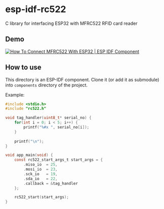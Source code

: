 # esp-idf-rc522
C library for interfacing ESP32 with MFRC522 RFID card reader

## Demo

[![How To Connect MFRC522 With ESP32 | ESP IDF Component](https://img.youtube.com/vi/IHaccsDMg9s/mqdefault.jpg)](https://www.youtube.com/watch?v=IHaccsDMg9s)

## How to use

This directory is an ESP-IDF component. Clone it (or add it as submodule) into `components` directory of the project.

Example:

```c
#include <stdio.h>
#include "rc522.h"

void tag_handler(uint8_t* serial_no) {
    for(int i = 0; i < 5; i++) {
        printf("%#x ", serial_no[i]);
    }
    
    printf("\n");
}

void app_main(void) {
    const rc522_start_args_t start_args = {
        .miso_io  = 25,
        .mosi_io  = 23,
        .sck_io   = 19,
        .sda_io   = 22,
        .callback = &tag_handler
    };

    rc522_start(start_args);
}
```
